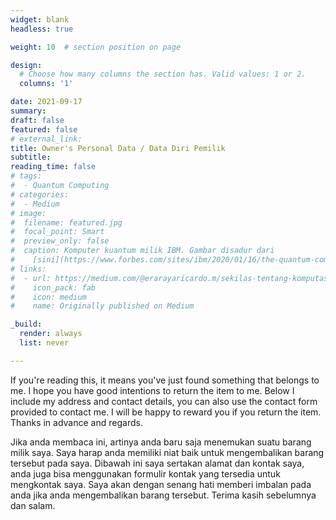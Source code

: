 ```yaml
---
widget: blank
headless: true

weight: 10  # section position on page

design:
  # Choose how many columns the section has. Valid values: 1 or 2.
  columns: '1'

date: 2021-09-17
summary: 
draft: false
featured: false
# external_link: 
title: Owner's Personal Data / Data Diri Pemilik
subtitle: 
reading_time: false
# tags:
#  - Quantum Computing
# categories:
#  - Medium
# image:
#  filename: featured.jpg
#  focal_point: Smart
#  preview_only: false
#  caption: Komputer kuantum milik IBM. Gambar disadur dari
#    [sini](https://www.forbes.com/sites/ibm/2020/01/16/the-quantum-computing-era-is-here-why-it-mattersand-how-it-may-change-our-world/?sh=37d40ac85c2b).
# links:
#  - url: https://medium.com/@erarayaricardo.m/sekilas-tentang-komputasi-kuantum-16a33cd4f86b
#    icon_pack: fab
#    icon: medium
#    name: Originally published on Medium

_build:
  render: always
  list: never

---
```


If you're reading this, it means you've just found something that belongs to me. I hope you have good intentions to return the item to me. Below I include my address and contact details, you can also use the contact form provided to contact me. I will be happy to reward you if you return the item. Thanks in advance and regards.

Jika anda membaca ini, artinya anda baru saja menemukan suatu barang milik saya. Saya harap anda memiliki niat baik untuk mengembalikan barang tersebut pada saya. Dibawah ini saya sertakan alamat dan kontak saya, anda juga bisa menggunakan formulir kontak yang tersedia untuk mengkontak saya. Saya akan dengan senang hati memberi imbalan pada anda jika anda mengembalikan barang tersebut. Terima kasih sebelumnya dan salam.

<!--
Name / Nama                 &#58 Eraraya Ricardo Muten<br>
Address / Alamat            &#58 Perumahan Gema Pesona Depok blok X no. 20<br>
City / Kota                 &#58 Depok<br>
Province / Provinsi         &#58 Jawa Barat<br>
Country / Negara            &#58 Indonesia<br>
Phone Number / Nomor Telpon &#58 +62-812-1224-2740<br>
Email / Surel               &#58 eraraya.ricardo19@gmail.com
-->
